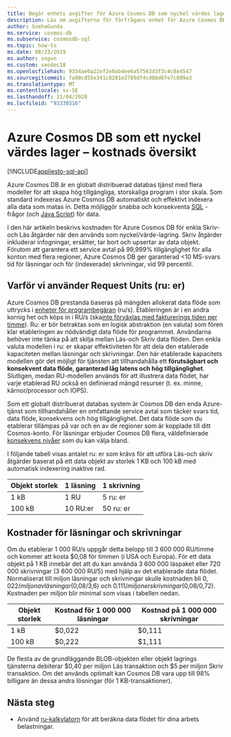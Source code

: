 ```yaml
---
title: Begär enhets avgifter för Azure Cosmos DB som nyckel värdes lager
description: Läs om avgifterna för förfrågans enhet för Azure Cosmos DB för enkla Skriv-och Läs åtgärder när de används som nyckel/värde-lager.
author: SnehaGunda
ms.service: cosmos-db
ms.subservice: cosmosdb-sql
ms.topic: how-to
ms.date: 08/23/2019
ms.author: sngun
ms.custom: seodec18
ms.openlocfilehash: 9354ae0a22ef2e8ab4ee6a57563d3f3c4c8e4547
ms.sourcegitcommit: fa90cd55e341c8201e3789df4cd8bd6fe7c809a3
ms.translationtype: MT
ms.contentlocale: sv-SE
ms.lasthandoff: 11/04/2020
ms.locfileid: "93339316"
---
```

# <a name="azure-cosmos-db-as-a-key-value-store--cost-overview"></a>Azure Cosmos DB som ett nyckel värdes lager – kostnads översikt
[!INCLUDE[appliesto-sql-api](includes/appliesto-sql-api.md)]

Azure Cosmos DB är en globalt distribuerad databas tjänst med flera modeller för att skapa hög tillgängliga, storskaliga program i stor skala. Som standard indexeras Azure Cosmos DB automatiskt och effektivt indexera alla data som matas in. Detta möjliggör snabba och konsekventa [SQL](./sql-query-getting-started.md) -frågor (och [Java Script](stored-procedures-triggers-udfs.md)) för data. 

I den här artikeln beskrivs kostnaden för Azure Cosmos DB för enkla Skriv-och Läs åtgärder när den används som nyckel/värde-lagring. Skriv åtgärder inkluderar infogningar, ersätter, tar bort och upsertar av data objekt. Förutom att garantera ett service avtal på 99,999% tillgänglighet för alla konton med flera regioner, Azure Cosmos DB ger garanterad <10 MS-svars tid för läsningar och för (indexerade) skrivningar, vid 99 percentil. 

## <a name="why-we-use-request-units-rus"></a>Varför vi använder Request Units (ru: er)

Azure Cosmos DB prestanda baseras på mängden allokerat data flöde som uttrycks i [enheter för programbegäran](request-units.md) (ru/s). Etableringen är i en andra kornig het och köps in i RU/s (ska[inte förväxlas med fakturerings tiden per timme](https://azure.microsoft.com/pricing/details/cosmos-db/)). Ru: er bör betraktas som en logisk abstraktion (en valuta) som fören klar etableringen av nödvändigt data flöde för programmet. Användarna behöver inte tänka på att skilja mellan Läs-och Skriv data flöden. Den enkla valuta modellen i ru: er skapar effektiviteten för att dela den etablerade kapaciteten mellan läsningar och skrivningar. Den här etablerade kapacitets modellen gör det möjligt för tjänsten att tillhandahålla ett **förutsägbart och konsekvent data flöde, garanterad låg latens och hög tillgänglighet**. Slutligen, medan RU-modellen används för att illustrera data flödet, har varje etablerad RU också en definierad mängd resurser (t. ex. minne, kärnor/processor och IOPS).

Som ett globalt distribuerat databas system är Cosmos DB den enda Azure-tjänst som tillhandahåller en omfattande service avtal som täcker svars tid, data flöde, konsekvens och hög tillgänglighet. Det data flöde som du etablerar tillämpas på var och en av de regioner som är kopplade till ditt Cosmos-konto. För läsningar erbjuder Cosmos DB flera, väldefinierade [konsekvens nivåer](consistency-levels.md) som du kan välja bland. 

I följande tabell visas antalet ru: er som krävs för att utföra Läs-och skriv åtgärder baserat på ett data objekt av storlek 1 KB och 100 kB med automatisk indexering inaktive rad. 

|Objekt storlek|1 läsning|1 skrivning|
|-------------|------|-------|
|1 kB|1 RU|5 ru: er|
|100 kB|10 RU:er|50 ru: er|

## <a name="cost-of-reads-and-writes"></a>Kostnader för läsningar och skrivningar

Om du etablerar 1 000 RU/s uppgår detta belopp till 3 600 000 RU/timme och kommer att kosta $0,08 för timmen (i USA och Europa). För ett data objekt på 1 KB innebär det att du kan använda 3 600 000 läspaket eller 720 000 skrivningar (3 600 000 RU/5) med hjälp av det etablerade data flödet. Normaliserat till miljon läsningar och skrivningar skulle kostnaden bli $0,022/miljon av läsningar ($0,08/3,6) och $0.111/miljoner skrivningar ($0,08/0,72). Kostnaden per miljon blir minimal som visas i tabellen nedan.

|Objekt storlek|Kostnad för 1 000 000 läsningar|Kostnad på 1 000 000 skrivningar|
|-------------|-------|--------|
|1 kB|$0,022|$0,111|
|100 kB|$0,222|$1,111|


De flesta av de grundläggande BLOB-objekten eller objekt lagrings tjänsterna debiterar $0,40 per miljon Läs transaktion och $5 per miljon Skriv transaktion. Om det används optimalt kan Cosmos DB vara upp till 98% billigare än dessa andra lösningar (för 1 KB-transaktioner).

## <a name="next-steps"></a>Nästa steg

* Använd [ru-kalkylatorn](https://cosmos.azure.com/capacitycalculator/) för att beräkna data flödet för dina arbets belastningar.
